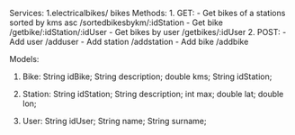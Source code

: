 Services:
1.electricalbikes/ bikes
Methods:
 	1. GET:
		- Get bikes of a stations sorted by kms asc  /sortedbikesbykm/:idStation
 		- Get bike /getbike/:idStation/:idUser
 		- Get bikes by user /getbikes/:idUser
	2. POST:
		- Add user /adduser
 		- Add station /addstation
 		- Add bike /addbike

Models:
1. Bike:
 	String idBike;
     String description;
     double kms;
     String idStation;

 2. Station:
 	String idStation;
     String description;
     int max;
     double lat;
     double lon;
 3. User:
    String idUser;
     String name;
     String surname;
